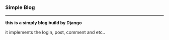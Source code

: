 ### Simple Blog

---

**this is a simply blog build by Django**

it implements the login, post, comment and etc..